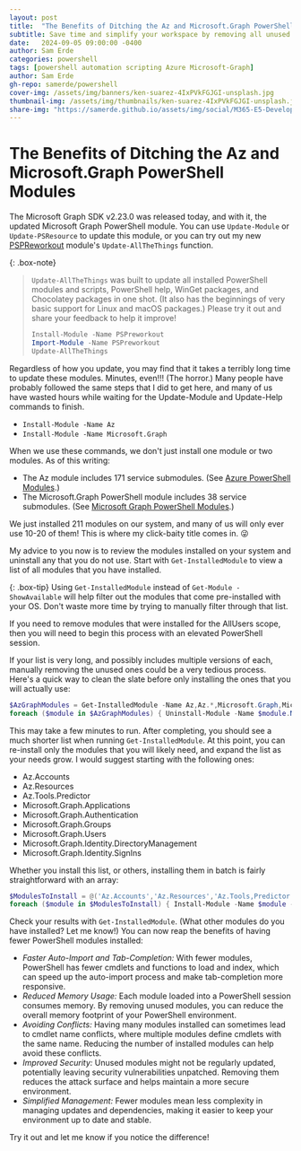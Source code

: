 ```yaml
---
layout: post
title:  "The Benefits of Ditching the Az and Microsoft.Graph PowerShell Modules"
subtitle: Save time and simplify your workspace by removing all unused PowerShell modules.
date:   2024-09-05 09:00:00 -0400
author: Sam Erde
categories: powershell
tags: [powershell automation scripting Azure Microsoft-Graph]
author: Sam Erde
gh-repo: samerde/powershell
cover-img: /assets/img/banners/ken-suarez-4IxPVkFGJGI-unsplash.jpg
thumbnail-img: /assets/img/thumbnails/ken-suarez-4IxPVkFGJGI-unsplash.jpg
share-img: "https://samerde.github.io/assets/img/social/M365-E5-Developer-SKU.png"
---
```


# The Benefits of Ditching the Az and Microsoft.Graph PowerShell Modules

The Microsoft Graph SDK v2.23.0 was released today, and with it, the updated Microsoft Graph PowerShell module. You can use `Update-Module` or `Update-PSResource` to update this module, or you can try out my new [PSPReworkout](https://day3bits.com/PSPreworkout) module's `Update-AllTheThings` function.

{: .box-note}
> `Update-AllTheThings` was built to update all installed PowerShell modules and scripts, PowerShell help, WinGet packages, and Chocolatey packages in one shot. (It also has the beginnings of very basic support for Linux and macOS packages.) Please try it out and share your feedback to help it improve!
> ```powershell
> Install-Module -Name PSPreworkout
> Import-Module -Name PSPreworkout
> Update-AllTheThings
> ```

Regardless of how you update, you may find that it takes a terribly long time to update these modules. Minutes, even!!! (The horror.) Many people have probably followed the same steps that I did to get here, and many of us have wasted hours while waiting for the Update-Module and Update-Help commands to finish.

- `Install-Module -Name Az`
- `Install-Module -Name Microsoft.Graph`

When we use these commands, we don't just install one module or two modules. As of this writing:
- The Az module includes 171 service submodules. (See [Azure PowerShell Modules](https://github.com/Azure/azure-powershell/blob/main/documentation/azure-powershell-modules.md).)
- The Microsoft.Graph PowerShell module includes 38 service submodules. (See [Microsoft Graph PowerShell Modules](https://github.com/microsoftgraph/msgraph-sdk-powershell/wiki/MS-Graph-PowerShell-Modules).)

We just installed 211 modules on our system, and many of us will only ever use 10-20 of them! This is where my click-baity title comes in. 😜

My advice to you now is to review the modules installed on your system and uninstall any that you do not use. Start with `Get-InstalledModule` to view a list of all modules that you have installed.

{: .box-tip}
Using `Get-InstalledModule` instead of `Get-Module -ShowAvailable` will help filter out the modules that come pre-installed with your OS. Don't waste more time by trying to manually filter through that list.

If you need to remove modules that were installed for the AllUsers scope, then you will need to begin this process with an elevated PowerShell session.

If your list is very long, and possibly includes multiple versions of each, manually removing the unused ones could be a very tedious process. Here's a quick way to clean the slate before only installing the ones that you will actually use:

```powershell
$AzGraphModules = Get-InstalledModule -Name Az,Az.*,Microsoft.Graph,Microsoft.Graph.* -ErrorAction SilentlyContinue
foreach ($module in $AzGraphModules) { Uninstall-Module -Name $module.Name -AllVersions -Force }
```

This may take a few minutes to run. After completing, you should see a much shorter list when running `Get-InstalledModule`. At this point, you can re-install only the modules that you will likely need, and expand the list as your needs grow. I would suggest starting with the following ones:

- Az.Accounts
- Az.Resources
- Az.Tools.Predictor
- Microsoft.Graph.Applications
- Microsoft.Graph.Authentication
- Microsoft.Graph.Groups
- Microsoft.Graph.Users
- Microsoft.Graph.Identity.DirectoryManagement
- Microsoft.Graph.Identity.SignIns

Whether you install this list, or others, installing them in batch is fairly straightforward with an array:

```powershell
$ModulesToInstall = @('Az.Accounts','Az.Resources','Az.Tools,Predictor','Microsoft.Graph.Applications','Microsoft.Graph.Authentication','Microsoft.Graph.Groups','Microsoft.Graph.Users','Microsoft.Graph.Identity.DirectoryManagement','Microsoft.Graph.Identity.SignIns')
foreach ($module in $ModulesToInstall) { Install-Module -Name $module -Scope CurrentUser }
```

Check your results with `Get-InstalledModule`. (What other modules do you have installed? Let me know!) You can now reap the benefits of having fewer PowerShell modules installed:

- *Faster Auto-Import and Tab-Completion:* With fewer modules, PowerShell has fewer cmdlets and functions to load and index, which can speed up the auto-import process and make tab-completion more responsive.
- *Reduced Memory Usage:* Each module loaded into a PowerShell session consumes memory. By removing unused modules, you can reduce the overall memory footprint of your PowerShell environment.
- *Avoiding Conflicts:* Having many modules installed can sometimes lead to cmdlet name conflicts, where multiple modules define cmdlets with the same name. Reducing the number of installed modules can help avoid these conflicts.
- *Improved Security:* Unused modules might not be regularly updated, potentially leaving security vulnerabilities unpatched. Removing them reduces the attack surface and helps maintain a more secure environment.
- *Simplified Management:* Fewer modules mean less complexity in managing updates and dependencies, making it easier to keep your environment up to date and stable.

Try it out and let me know if you notice the difference!
